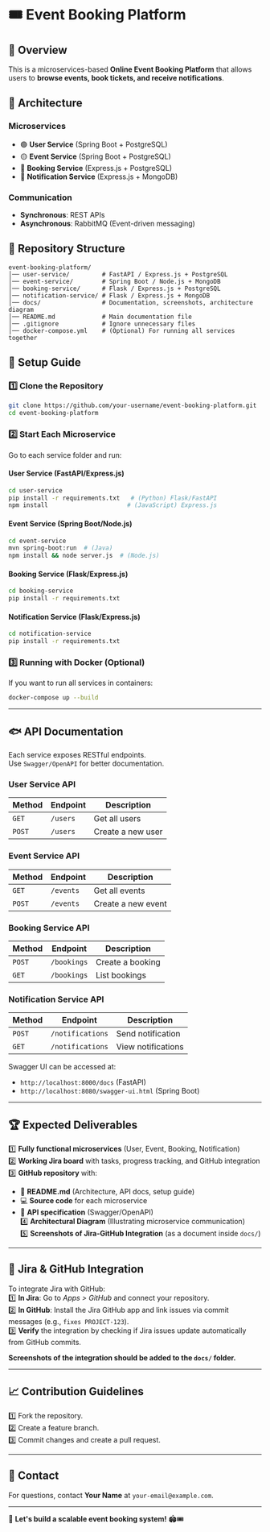 # 🎟️ Event Booking Platform

## 📌 Overview
This is a microservices-based **Online Event Booking Platform** that allows users to **browse events, book tickets, and receive notifications**.

## 🏢 Architecture  
### **Microservices**  
- 🟢 **User Service** (Spring Boot + PostgreSQL)  
- 🟡 **Event Service** (Spring Boot + PostgreSQL)  
- 🔵 **Booking Service** (Express.js + PostgreSQL)  
- 🔴 **Notification Service** (Express.js + MongoDB)  

### **Communication**  
- **Synchronous**: REST APIs  
- **Asynchronous**: RabbitMQ (Event-driven messaging)  

## 📂 Repository Structure  
```
event-booking-platform/
│── user-service/         # FastAPI / Express.js + PostgreSQL
│── event-service/        # Spring Boot / Node.js + MongoDB
│── booking-service/      # Flask / Express.js + PostgreSQL
│── notification-service/ # Flask / Express.js + MongoDB
│── docs/                 # Documentation, screenshots, architecture diagram
│── README.md             # Main documentation file
│── .gitignore            # Ignore unnecessary files
│── docker-compose.yml    # (Optional) For running all services together
```

## 🚀 Setup Guide  
### **1️⃣ Clone the Repository**  
```bash
git clone https://github.com/your-username/event-booking-platform.git
cd event-booking-platform
```

### **2️⃣ Start Each Microservice**  
Go to each service folder and run:  
#### **User Service (FastAPI/Express.js)**  
```bash
cd user-service
pip install -r requirements.txt   # (Python) Flask/FastAPI
npm install                      # (JavaScript) Express.js
```
#### **Event Service (Spring Boot/Node.js)**  
```bash
cd event-service
mvn spring-boot:run  # (Java)
npm install && node server.js  # (Node.js)
```
#### **Booking Service (Flask/Express.js)**  
```bash
cd booking-service
pip install -r requirements.txt
```
#### **Notification Service (Flask/Express.js)**  
```bash
cd notification-service
pip install -r requirements.txt
```

### **3️⃣ Running with Docker (Optional)**  
If you want to run all services in containers:  
```bash
docker-compose up --build
```

---

## 🐟 API Documentation  
Each service exposes RESTful endpoints.  
Use `Swagger/OpenAPI` for better documentation.  

### **User Service API**  
| Method | Endpoint       | Description         |
|--------|--------------|---------------------|
| `GET`  | `/users`     | Get all users       |
| `POST` | `/users`     | Create a new user   |

### **Event Service API**  
| Method | Endpoint       | Description         |
|--------|--------------|---------------------|
| `GET`  | `/events`    | Get all events      |
| `POST` | `/events`    | Create a new event  |

### **Booking Service API**  
| Method | Endpoint       | Description         |
|--------|--------------|---------------------|
| `POST` | `/bookings`  | Create a booking    |
| `GET`  | `/bookings`  | List bookings       |

### **Notification Service API**  
| Method | Endpoint       | Description         |
|--------|--------------|---------------------|
| `POST` | `/notifications` | Send notification |
| `GET`  | `/notifications` | View notifications |

Swagger UI can be accessed at:  
- `http://localhost:8000/docs` (FastAPI)  
- `http://localhost:8080/swagger-ui.html` (Spring Boot)  

---

## 🏆 Expected Deliverables  
1️⃣ **Fully functional microservices** (User, Event, Booking, Notification)  
2️⃣ **Working Jira board** with tasks, progress tracking, and GitHub integration  
3️⃣ **GitHub repository** with:  
   - 🐝 **README.md** (Architecture, API docs, setup guide)  
   - 💻 **Source code** for each microservice  
   - 👀 **API specification** (Swagger/OpenAPI)  
4️⃣ **Architectural Diagram** (Illustrating microservice communication)  
5️⃣ **Screenshots of Jira-GitHub Integration** (as a document inside `docs/`)  

---

## 📄 Jira & GitHub Integration
To integrate Jira with GitHub:  
1️⃣ **In Jira**: Go to *Apps > GitHub* and connect your repository.  
2️⃣ **In GitHub**: Install the Jira GitHub app and link issues via commit messages (e.g., `fixes PROJECT-123`).  
3️⃣ **Verify** the integration by checking if Jira issues update automatically from GitHub commits.  

**Screenshots of the integration should be added to the `docs/` folder.**  

---

## 📈 Contribution Guidelines  
1️⃣ Fork the repository.  
2️⃣ Create a feature branch.  
3️⃣ Commit changes and create a pull request.  

---

## 📧 Contact  
For questions, contact **Your Name** at `your-email@example.com`.  

---

🚀 **Let's build a scalable event booking system!** 🏟️🎟️

